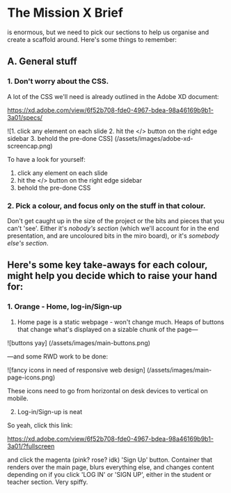 # The Mission X Brief

is enormous, but we need to pick our sections to help us organise and create a scaffold around. Here's some things to remember:

## A. General stuff

### 1. Don't worry about the CSS.

A lot of the CSS we'll need is already outlined in the Adobe XD document:

https://xd.adobe.com/view/6f52b708-fde0-4967-bdea-98a46169b9b1-3a01/specs/

![1. click any element on each slide 2. hit the </> button on the right edge sidebar 3. behold the pre-done CSS]
(/assets/images/adobe-xd-screencap.png)

To have a look for yourself:

1. click any element on each slide
2. hit the </> button on the right edge sidebar
3. behold the pre-done CSS

### 2. Pick a colour, and focus only on the stuff in that colour.

Don't get caught up in the size of the project or the bits and pieces that you can't 'see'. Either it's _nobody's section_ (which we'll account for in the end presentation, and are uncoloured bits in the miro board), or it's _somebody else's section_.

## Here's some key take-aways for each colour, might help you decide which to raise your hand for:

### 1. Orange - Home, log-in/Sign-up

1. Home page is a static webpage - won't change much. Heaps of buttons that change what's displayed on a sizable chunk of the page&mdash;

![buttons yay]
(/assets/images/main-buttons.png)

&mdash;and some RWD work to be done:

![fancy icons in need of responsive web design]
(/assets/images/main-page-icons.png)

These icons need to go from horizontal on desk devices to vertical on mobile.

2. Log-in/Sign-up is neat

So yeah, click this link:

https://xd.adobe.com/view/6f52b708-fde0-4967-bdea-98a46169b9b1-3a01/?fullscreen

and click the magenta (pink? rose? idk) 'Sign Up' button. Container that renders over the main page, blurs everything else, and changes content depending on if you click 'LOG IN' or 'SIGN UP', either in the student or teacher section. Very spiffy.
